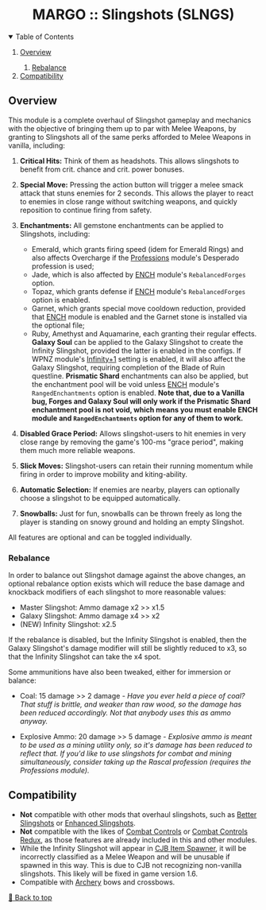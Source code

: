 ﻿<div align="center">

# MARGO :: Slingshots (SLNGS)

</div>

<!-- TABLE OF CONTENTS -->
<details open="open" align="left">
  <summary>Table of Contents</summary>
  <ol>
    <li><a href="#overview">Overview</a></li>
    <ol>
        <li><a href="#rebalance">Rebalance</a></li>
    </ol>
    <li><a href="#compatibility">Compatibility</a></li>
  </ol>
</details>

## Overview

This module is a complete overhaul of Slingshot gameplay and mechanics with the objective of bringing them up to par with Melee Weapons, by granting to Slingshots all of the same perks afforded to Melee Weapons in vanilla, including:

1. **Critical Hits:** Think of them as headshots. This allows slingshots to benefit from crit. chance and crit. power bonuses.
2. **Special Move:** Pressing the action button will trigger a melee smack attack that stuns enemies for 2 seconds. This allows the player to react to enemies in close range without switching weapons, and quickly reposition to continue firing from safety.
3. **Enchantments:** All gemstone enchantments can be applied to Slingshots, including:
    - Emerald, which grants firing speed (idem for Emerald Rings) and also affects Overcharge if the [Professions](../Professions) module's Desperado profession is used;
    - Jade, which is also affected by [ENCH](../Enchantments) module's `RebalancedForges` option.
    - Topaz, which grants defense if [ENCH](../Enchantments) module's `RebalancedForges` option is enabled.
    - Garnet, which grants special move cooldown reduction, provided that [ENCH](../Enchantments) module is enabled and the Garnet stone is installed via the optional file;
    - Ruby, Amethyst and Aquamarine, each granting their regular effects.
    **Galaxy Soul** can be applied to the Galaxy Slingshot to create the Infinity Slingshot, provided the latter is enabled in the configs. If WPNZ module's [Infinity+1](../Weapons#infinity-plus-one) setting is enabled, it will also affect the Galaxy Slingshot, requiring completion of the Blade of Ruin questline. **Prismatic Shard** enchantments can also be applied, but the enchantment pool will be void unless [ENCH](../Enchantments#ranged-enchantments) module's `RangedEnchantments` option is enabled.
    **Note that, due to a Vanilla bug, Forges and Galaxy Soul will only work if the Prismatic Shard enchantment pool is not void, which means you must enable ENCH module and `RangedEnchantments` option for any of them to work.**

5. **Disabled Grace Period:** Allows slingshot-users to hit enemies in very close range by removing the game's 100-ms "grace period", making them much more reliable weapons.
6. **Slick Moves:** Slingshot-users can retain their running momentum while firing in order to improve mobility and kiting-ability.
7. **Automatic Selection:** If enemies are nearby, players can optionally choose a slingshot to be equipped automatically.
8. **Snowballs:** Just for fun, snowballs can be thrown freely as long the player is standing on snowy ground and holding an empty Slingshot.

All features are optional and can be toggled individually.

### Rebalance

In order to balance out Slingshot damage against the above changes, an optional rebalance option exists which will reduce the base damage and knockback modifiers of each slingshot to more reasonable values:
- Master Slingshot: Ammo damage x2 >> x1.5
- Galaxy Slingshot: Ammo damage x4 >> x2
- (NEW) Infinity Slingshot: x2.5

If the rebalance is disabled, but the Infinity Slingshot is enabled, then the Galaxy Slingshot's damage modifier will still be slightly reduced to x3, so that the Infinity Slingshot can take the x4 spot.

Some ammunitions have also been tweaked, either for immersion or balance:
- Coal: 15 damage >> 2 damage - *Have you ever held a piece of coal? That stuff is brittle, and weaker than raw wood, so the damage has been reduced accordingly. Not that anybody uses this as ammo anyway.*

- Explosive Ammo: 20 damage >> 5 damage ﻿- *Explosive ammo is meant to be used as a mining utility only, so it's damage has been reduced to reflect that. If you'd like to use slingshots for combat and mining simultaneously, consider taking up the Rascal profession (requires the Professions module).*

## Compatibility

- **Not** compatible with other mods that overhaul slingshots, such as [Better Slingshots][mod:better-slingshots] or [Enhanced Slingshots][mod:enhanced-slingshots].
- **Not** compatible with the likes of [Combat Controls][mod:combat-controls] or [Combat Controls Redux][mod:combat-controls-redux], as those features are already included in this and other modules.
- While the Infinity Slingshot will appear in [CJB Item Spawner][mod:cjb-spawner], it will be incorrectly classified as a Melee Weapon and will be unusable if spawned in this way. This is due to CJB not recognizing non-vanilla slingshots. This likely will be fixed in game version 1.6.
- Compatible with [Archery][mod:archery] bows and crossbows.

<!-- MARKDOWN LINKS & IMAGES -->

[mod:cjb-spawner]: <https://www.nexusmods.com/stardewvalley/mods/93> "CJB Item Spawner"
[mod:better-slingshots]: <https://www.nexusmods.com/stardewvalley/mods/2067> "Better Slingshots"
[mod:enhanced-slingshots]: <https://www.nexusmods.com/stardewvalley/mods/12763> "Enhanced Slingshots"
[mod:combat-controls]: <https://www.nexusmods.com/stardewvalley/mods/2590> "Combat Controls - Fixed Mouse Click"
[mod:combat-controls-redux]: <https://www.nexusmods.com/stardewvalley/mods/10496> "Combat Controls Redux"
[mod:amf]: <https://www.nexusmods.com/stardewvalley/mods/7886> "Advanced Melee Framework"
[mod:sve]: <https://www.nexusmods.com/stardewvalley/mods/3753> "Stardew Valley Expanded"
[mod:archery]: <https://www.nexusmods.com/stardewvalley/mods/16767> "Archery"

[🔼 Back to top](#margo-slingshots-slngs)